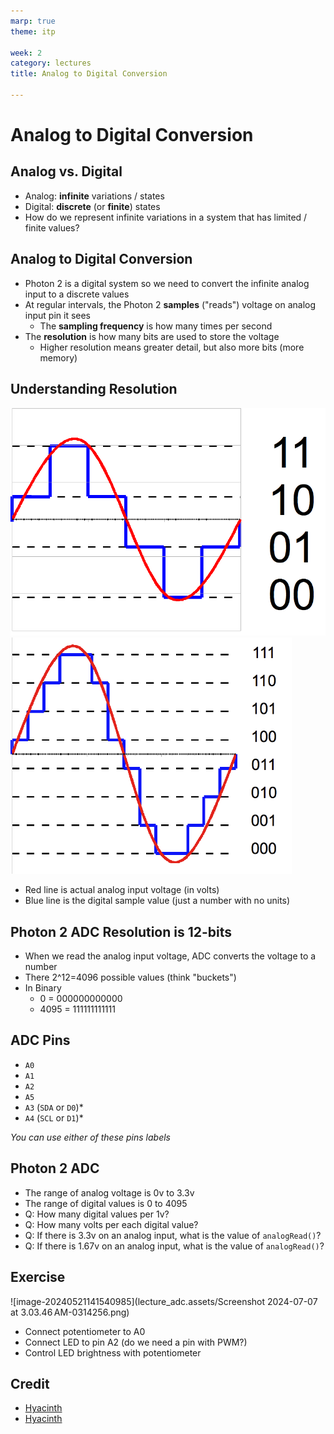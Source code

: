 ```yaml
---
marp: true
theme: itp

week: 2
category: lectures
title: Analog to Digital Conversion

---
```


<!-- headingDivider: 2 -->

# Analog to Digital Conversion

## Analog vs. Digital

* Analog: **infinite** variations / states
* Digital: **discrete** (or **finite**) states
* How do we represent infinite variations in a system that has limited / finite values?

## Analog to Digital Conversion

* Photon 2 is a digital system so we need to convert the infinite analog input to a discrete values
* At regular intervals, the Photon 2 **samples** ("reads") voltage on analog input pin it sees 
  - The **sampling frequency** is how many times per second
* The **resolution** is how many bits are used to store the voltage
    - Higher resolution means greater detail, but also more bits (more memory)

## Understanding Resolution

<img src="lecture_adc.assets/2-bit_resolution_analog_comparison.png" style="width:525px" /><img src="lecture_adc.assets/3-bit_resolution_analog_comparison.png" style="width:450px" />

* Red line is actual analog input voltage (in volts)
* Blue line is the digital sample value (just a number with no units)

<!-- red line is the analog input; blue line is the sampling
left: 2 bit resolution; 2^2 = 4 buckets
right: 3 bit resolution; 2^3 = 8 buckets
-->

## Photon 2 ADC Resolution is 12-bits

* When we read the analog input voltage, ADC converts the voltage to a number
* There 2^12=4096 possible values (think "buckets")
* In Binary
    - 0 = 000000000000
    - 4095 = 111111111111

## ADC Pins

* `A0`
* `A1`
* `A2`
* `A5`
* `A3` (`SDA` or `D0`)*
* `A4` (`SCL` or `D1`)*

*You can use either of these pins labels*

## Photon 2 ADC

* The range of analog voltage is 0v to 3.3v
* The range of digital values is 0 to 4095
* Q: How many digital values per 1v?
* Q: How many volts per each digital value?
* Q: If there is 3.3v on an analog input, what is the value of `analogRead()`?
* Q: If there is 1.67v on an analog input, what is the value of `analogRead()`?

<!-- 3.3v = 4095 so 1v spans 1240 units
or 1 unit = 4095/3.3 -> so 1 unit is 0.8 mV
1.67v is 2047 
-->

## Exercise

![image-20240521141540985](lecture_adc.assets/Screenshot 2024-07-07 at 3.03.46 AM-0314256.png)

* Connect potentiometer to A0
* Connect LED to pin A2 (do we need a pin with PWM?)
* Control LED brightness with potentiometer

## Credit

- [Hyacinth](https://commons.wikimedia.org/wiki/File:3-bit_resolution_analog_comparison.png)
- [Hyacinth](https://commons.wikimedia.org/wiki/File:2-bit_resolution_analog_comparison.png)


